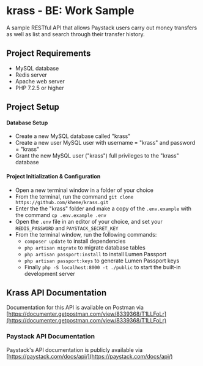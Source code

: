 # krass - BE: Work Sample
A sample RESTful API that allows Paystack users carry out money transfers as well as list and search through their transfer history.

## Project Requirements
* MySQL database
* Redis server
* Apache web server
* PHP 7.2.5 or higher

## Project Setup
#### Database Setup
* Create a new MySQL database called "krass"
* Create a new user MySQL user with username = "krass" and password = "krass"
* Grant the new MySQL user ("krass") full privileges to the "krass" database

#### Project Initialization &amp; Configuration
* Open a new terminal window in a folder of your choice
* From the terminal, run the command `git clone https://github.com/kheme/krass.git`
* Enter the the "krass" folder and make a copy of the `.env.example` with the command `cp .env.example .env`
* Open the `.env` file in an editor of your choice, and set your `REDIS_PASSWORD` and `PAYSTACK_SECRET_KEY`
* From the terminal window, run the following commands:
  * `composer update` to install dependencies
  * `php artisan migrate` to migrate database tables
  * `php artisan passport:install` to install Lumen Passport
  * `php artisan passport:keys` to generate Lumen Passport keys
  * Finally `php -S localhost:8000 -t ./public` to start the built-in development server

## Krass API Documentation
Documentation for this API is available on Postman via [https://documenter.getpostman.com/view/8339368/T1LLFoLr](https://documenter.getpostman.com/view/8339368/T1LLFoLr)

### Paystack API Documentation
Paystack's API documentation is publicly available via [https://paystack.com/docs/api/](https://paystack.com/docs/api/)